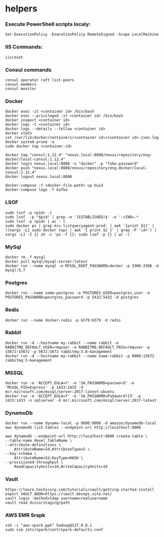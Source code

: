# helpers

### Execute PowerShell scripts localy: 
    Set-ExecutionPolicy -ExecutionPolicy RemoteSigned -Scope LocalMachine
    
### IIS Commands:
    iisreset
    
### Consul commands
    consul operator raft list-peers
    consul members
    consul monitor
    
### Docker
    docker exec -it <container id> /bin/bash
    docker exec --privileged -it <container id> /bin/bash
    docker inspect <container id>
    docker logs -t <container id>
    docker logs --details --follow <container id> 
    docker stats
    cat /var/lib/docker/containers/<container id>/<container id>-json.log
    docker system prune -a 
    sudo docker top <conteiner-id>
    
    docker tag "consul:1.12.4" "nexus.local:8080/nexus/repository/eng-docker/local-consul:1.12.4"
    docker login nexus.local:8080 -u "docker" -p "fake-password"
    docker push "nexus.local:8080/nexus/repository/eng-docker/local-consul:1.12.4"
    docker logout nexus.local:8080
    
    docker-compose -f <docker-file-path> up buid
    docker-compose logs -f kafka

### LSOF
    sudo lsof -p <pid> -i
    sudo lsof  -p "$pid" | grep -e '(ESTABLISHED)$' -e '->INO=.*
    sudo lsof -p <pid> | wc - l
    sudo docker ps | grep ecs-listqueryagent-prod- | awk '{print $1}' | ((xargs -L1 sudo docker top) | awk '{ print $2 }' | grep -P '\d+') | xargs -L1 -I {} sh -c 'ps -f {}; sudo lsof -p {} | wc -l'

### MySql
    docker rm -f mysql
    docker pull mysql/mysql-server:latest
    docker run --name mysql -e MYSQL_ROOT_PASSWORD=docker -p 3306:3306 -d mysql:5.7
  
### Postgres
    docker run --name some-postgres -e POSTGRES_USER=postgres_user -e POSTGRES_PASSWORD=postgres_password -p 5432:5432 -d postgres
  
### Redis
    docker run --name docker-redis -p 6379:6379 -d redis
  
### Rabbit
    docker run -d --hostname my-rabbit --name rabbit -e RABBITMQ_DEFAULT_USER=rmquser -e RABBITMQ_DEFAULT_PASS=rmquser -p 15672:15672 -p 5672:5672 rabbitmq:3.8-management
    docker run -d --hostname my-rabbit --name some-rabbit -p 8080:15672 rabbitmq:3-management
  
### MSSQL
    docker run -e 'ACCEPT_EULA=Y' -e 'SA_PASSWORD=password' -e 'MSSQL_PID=Express' -p 1433:1433 -d mcr.microsoft.com/mssql/server:2017-latest-ubuntu
    docker run -e 'ACCEPT_EULA=Y' -e 'SA_PASSWORD=Pa$$word!23' -p 1433:1433 -n sqlserver -d mcr.microsoft.com/mssql/server:2017-latest
  
### DynamoDb
    docker run --name dynamo-local -p 8000:8000 -d amazon/dynamodb-local
    aws dynamodb list-tables --endpoint-url http://localhost:8000

    aws dynamodb --endpoint-url http://localhost:8000 create-table \
    --table-name devel_TableName \
    --attribute-definitions \
        AttributeName=Id,AttributeType=S \
    --key-schema \
        AttributeName=Id,KeyType=HASH \
    --provisioned-throughput \
        ReadCapacityUnits=10,WriteCapacityUnits=10
        
        
### Vault
    https://learn.hashicorp.com/tutorials/vault/getting-started-install
    export VAULT_ADDR=https://vault.devops.site.net/
    vault login -method=ldap username=realusername
    vault read disco/staging/path
  
### AWS EMR Srapk
    ssh -i "aws-spark.ppk" hadoop@127.0.0.1
    sudo vim /etc/spark/conf/spark-defaults.conf

